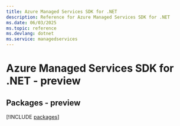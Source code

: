 ```yaml
---
title: Azure Managed Services SDK for .NET
description: Reference for Azure Managed Services SDK for .NET
ms.date: 06/03/2025
ms.topic: reference
ms.devlang: dotnet
ms.service: managedservices
---
```

# Azure Managed Services SDK for .NET - preview
## Packages - preview
[!INCLUDE [packages](managed-services-index.md)]